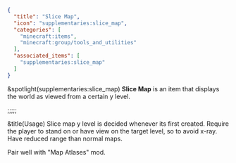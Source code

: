 ```json
{
  "title": "Slice Map",
  "icon": "supplementaries:slice_map",
  "categories": [
    "minecraft:items",
    "minecraft:group/tools_and_utilities"
  ],
  "associated_items": [
    "supplementaries:slice_map"
  ]
}
```

&spotlight(supplementaries:slice_map)
**Slice Map** is an item that displays the world as viewed from a certain y level.

;;;;;

&title(Usage)
Slice map y level is decided whenever its first created. Require the player to stand on or have view on the target level, so to avoid x-ray. Have reduced range than normal maps.


Pair well with "Map Atlases" mod.
